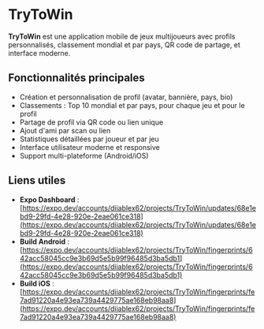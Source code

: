 # TryToWin

**TryToWin** est une application mobile de jeux multijoueurs avec profils personnalisés, classement mondial et par pays, QR code de partage, et interface moderne.

## Fonctionnalités principales

- Création et personnalisation de profil (avatar, bannière, pays, bio)
- Classements : Top 10 mondial et par pays, pour chaque jeu et pour le profil
- Partage de profil via QR code ou lien unique
- Ajout d'ami par scan ou lien
- Statistiques détaillées par joueur et par jeu
- Interface utilisateur moderne et responsive
- Support multi-plateforme (Android/iOS)

## Liens utiles

- **Expo Dashboard** : [https://expo.dev/accounts/diiablex62/projects/TryToWin/updates/68e1ebd9-29fd-4e28-920e-2eae061ce318](https://expo.dev/accounts/diiablex62/projects/TryToWin/updates/68e1ebd9-29fd-4e28-920e-2eae061ce318)
- **Build Android** : [https://expo.dev/accounts/diiablex62/projects/TryToWin/fingerprints/642acc58045cc9e3b69d5e5b99f96485d3ba5db1](https://expo.dev/accounts/diiablex62/projects/TryToWin/fingerprints/642acc58045cc9e3b69d5e5b99f96485d3ba5db1)
- **Build iOS** : [https://expo.dev/accounts/diiablex62/projects/TryToWin/fingerprints/fe7ad91220a4e93ea739a4429775ae168eb98aa8](https://expo.dev/accounts/diiablex62/projects/TryToWin/fingerprints/fe7ad91220a4e93ea739a4429775ae168eb98aa8)

